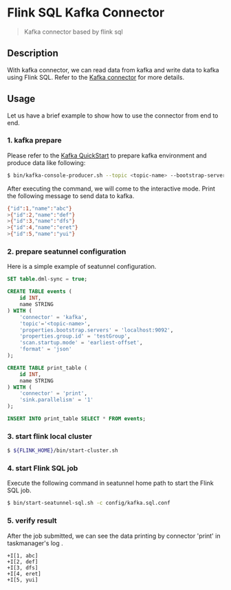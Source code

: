 # Flink SQL Kafka Connector

> Kafka connector based by flink sql

## Description

With kafka connector, we can read data from kafka and write data to kafka using Flink SQL. Refer to the [Kafka connector](https://nightlies.apache.org/flink/flink-docs-release-1.13/docs/connectors/table/kafka/) for more details.


## Usage
Let us have a brief example to show how to use the connector from end to end.

### 1. kafka prepare
Please refer to the [Kafka QuickStart](https://kafka.apache.org/quickstart) to prepare kafka environment and produce data like following:

```bash
$ bin/kafka-console-producer.sh --topic <topic-name> --bootstrap-server localhost:9092
```

After executing the command, we will come to the interactive mode. Print the following message to send data to kafka.
```bash
{"id":1,"name":"abc"}
>{"id":2,"name":"def"}
>{"id":3,"name":"dfs"}
>{"id":4,"name":"eret"}
>{"id":5,"name":"yui"}
```

### 2. prepare seatunnel configuration
Here is a simple example of seatunnel configuration.
```sql
SET table.dml-sync = true;

CREATE TABLE events (
    id INT,
    name STRING
) WITH (
    'connector' = 'kafka',
    'topic'='<topic-name>',
    'properties.bootstrap.servers' = 'localhost:9092',
    'properties.group.id' = 'testGroup',
    'scan.startup.mode' = 'earliest-offset',
    'format' = 'json'
);

CREATE TABLE print_table (
    id INT,
    name STRING
) WITH (
    'connector' = 'print',
    'sink.parallelism' = '1'
);

INSERT INTO print_table SELECT * FROM events;
```

### 3. start flink local cluster
```bash
$ ${FLINK_HOME}/bin/start-cluster.sh
```

### 4. start Flink SQL job
Execute the following command in seatunnel home path to start the Flink SQL job.
```bash
$ bin/start-seatunnel-sql.sh -c config/kafka.sql.conf
```

### 5. verify result
After the job submitted, we can see the data printing by connector 'print' in taskmanager's log .
```text
+I[1, abc]
+I[2, def]
+I[3, dfs]
+I[4, eret]
+I[5, yui]
```
